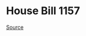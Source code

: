 # House Bill 1157

[Source](http://lawfilesext.leg.wa.gov/biennium/2023-24/Pdf/Bills/House%20Bills/1157.pdf)